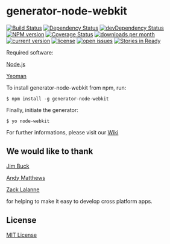 # generator-node-webkit
[![Build Status](https://secure.travis-ci.org/Dica-Developer/generator-node-webkit.png?branch=master)](https://travis-ci.org/Dica-Developer/generator-node-webkit)
[![Dependency Status](https://david-dm.org/Dica-Developer/generator-node-webkit.png)](https://david-dm.org/Dica-Developer/generator-node-webkit)
[![devDependency Status](https://david-dm.org/Dica-Developer/generator-node-webkit/dev-status.png)](https://david-dm.org/Dica-Developer/generator-node-webkit#info=devDependencies)
[![NPM version](https://badge.fury.io/js/generator-node-webkit.png)](http://badge.fury.io/js/generator-node-webkit)
[![Coverage Status](https://img.shields.io/coveralls/Dica-Developer/generator-node-webkit.svg)](https://coveralls.io/r/Dica-Developer/generator-node-webkit)
[![downloads per month](http://img.shields.io/npm/dm/generator-node-webkit.svg)](https://www.npmjs.org/package/generator-node-webkit)
[![current version](http://img.shields.io/npm/v/generator-node-webkit.svg)](https://www.npmjs.org/package/generator-node-webkit)
[![license](http://img.shields.io/npm/l/generator-node-webkit.svg)](http://en.wikipedia.org/wiki/MIT_License)
[![open issues](http://img.shields.io/github/issues/Dica-Developer/generator-node-webkit.svg)](https://github.com/Dica-Developer/generator-node-webkit/issues)
[![Stories in Ready](https://badge.waffle.io/dica-developer/generator-node-webkit.png?label=ready&title=Ready)](https://waffle.io/dica-developer/generator-node-webkit)

Required software:

[Node.js](http://nodejs.org/ "nodejs")

[Yeoman](http://yeoman.io/ "Yeoman")
 

To install generator-node-webkit from npm, run:

```
$ npm install -g generator-node-webkit
```

Finally, initiate the generator:

```
$ yo node-webkit
```


For further informations, please visit our [Wiki](https://github.com/Dica-Developer/generator-node-webkit/wiki "Wiki")

## We would like to thank

[Jim Buck](https://github.com/JimmyBoh "JimmyBoh")

[Andy Matthews](https://github.com/commadelimited "commadelimited")

[Zack Lalanne](https://github.com/zlalanne "zlalanne")

for helping to make it easy to develop cross platform apps.


## License

[MIT License](http://en.wikipedia.org/wiki/MIT_License)

